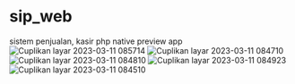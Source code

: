 # sip_web
sistem penjualan, kasir php native
preview app
![Cuplikan layar 2023-03-11 085714](https://user-images.githubusercontent.com/102149926/224459479-08724e3e-4189-4958-ae7e-e1aacc8144ee.png)
![Cuplikan layar 2023-03-11 084710](https://user-images.githubusercontent.com/102149926/224459505-d22bca7f-43a7-4e9b-9129-53b3e880d584.png)
![Cuplikan layar 2023-03-11 084810](https://user-images.githubusercontent.com/102149926/224459507-19cdf14d-5759-48b0-843c-994e269b2bc6.png)
![Cuplikan layar 2023-03-11 084923](https://user-images.githubusercontent.com/102149926/224459508-ce484003-f8cd-4a99-9405-64c6cd8db462.png)
![Cuplikan layar 2023-03-11 084510](https://user-images.githubusercontent.com/102149926/224459510-033cc8cf-2697-4ea0-ac18-da5323c22a69.png)
